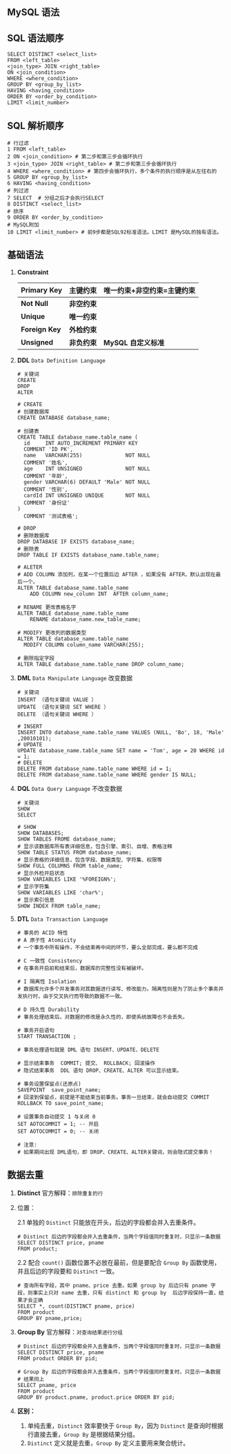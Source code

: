 ## MySQL 语法

## SQL 语法顺序

```mysql
SELECT DISTINCT <select_list>
FROM <left_table>
<join_type> JOIN <right_table>
ON <join_condition>
WHERE <where_condition>
GROUP BY <group_by_list>
HAVING <having_condition>
ORDER BY <order_by_condition>
LIMIT <limit_number>
```

## SQL 解析顺序

```mysql
# 行过滤
1 FROM <left_table>
2 ON <join_condition> # 第二步和第三步会循环执行
3 <join_type> JOIN <right_table> # 第二步和第三步会循环执行
4 WHERE <where_condition> # 第四步会循环执行，多个条件的执行顺序是从左往右的
5 GROUP BY <group_by_list> 
6 HAVING <having_condition>
# 列过滤 
7 SELECT  # 分组之后才会执行SELECT
8 DISTINCT <select_list>
# 排序 
9 ORDER BY <order_by_condition>
# MySQL附加 
10 LIMIT <limit_number> # 前9步都是SQL92标准语法。LIMIT 是MySQL的独有语法。
```

## 基础语法

1.  **Constraint**

    | Primary Key     | 主键约束     | 唯一约束+非空约束=主键约束 |
    | --------------- | ------------ | -------------------------- |
    | **Not Null**    | **非空约束** |                            |
    | **Unique**      | **唯一约束** |                            |
    | **Foreign Key** | **外检约束** |                            |
    | **Unsigned**    | **非负约束** | **MySQL 自定义标准**       |

    

2.  **DDL** `Data Definition Language` 

    ```mysql
    # 关键词
    CREATE
    DROP
    ALTER
    
    # CREATE 
    # 创建数据库
    CREATE DATABASE database_name;
    
    # 创建表
    CREATE TABLE database_name.table_name (
      id     INT AUTO_INCREMENT PRIMARY KEY
      COMMENT 'ID PK',
      name   VARCHAR(255)              NOT NULL
      COMMENT '姓名',
      age    INT UNSIGNED              NOT NULL
      COMMENT '年龄',
      gender VARCHAR(6) DEFAULT 'Male' NOT NULL
      COMMENT '性别',
      cardId INT UNSIGNED UNIQUE       NOT NULL
      COMMENT '身份证'
    )
      COMMENT '测试表格';
    
    # DROP 
    # 删除数据库
    DROP DATABASE IF EXISTS database_name;
    # 删除表
    DROP TABLE IF EXISTS database_name.table_name;
    
    # ALETER
    # ADD COLUMN 添加列，在某一个位置后边 AFTER ，如果没有 AFTER，默认出现在最后一个。
    ALTER TABLE database_name.table_name
        ADD COLUMN new_column INT  AFTER column_name;
    
    # RENAME 更改表格名字
    ALTER TABLE database_name.table_name
        RENAME database_name.new_table_name;
    
    # MODIFY 更改列的数据类型
    ALTER TABLE database_name.table_name
      MODIFY COLUMN column_name VARCHAR(255);
      
    # 删除指定字段 
    ALTER TABLE database_name.table_name DROP column_name;  
    ```

3.  **DML** `Data Manipulate Language` 改变数据

    ```mysql
    # 关键词
    INSERT （语句关键词 VALUE ）
    UPDATE （语句关键词 SET WHERE ）
    DELETE （语句关键词 WHERE ）
    
    # INSERT 
    INSERT INTO database_name.table_name VALUES (NULL, 'Bo', 18, 'Male' ,20010101);
    # UPDATE
    UPDATE database_name.table_name SET name = 'Tom', age = 20 WHERE id = 1;
    # DELETE 
    DELETE FROM database_name.table_name WHERE id = 1;
    DELETE FROM database_name.table_name WHERE gender IS NULL;
    ```

4.  **DQL** `Data Query Language` 不改变数据

    ```mysql
    # 关键词
    SHOW
    SELECT
    
    # SHOW
    SHOW DATABASES;
    SHOW TABLES FROME database_name;
    # 显示该数据库所有表详细信息，包含引擎、索引、自增、表格注释
    SHOW TABLE STATUS FROM database_name;
    # 显示表格的详细信息，包含字段、数据类型、字符集、权限等
    SHOW FULL COLUMNS FROM table_name; 
    # 显示外检开启状态
    SHOW VARIABLES LIKE '%FOREIGN%';
    # 显示字符集
    SHOW VARIABLES LIKE 'char%';
    # 显示索引信息
    SHOW INDEX FROM table_name;
    ```

5.  **DTL** `Data Transaction Language`

    ```mysql
    # 事务的 ACID 特性
    # A 原子性 Atomicity
    # 一个事务中所有操作，不会结束再中间的环节，要么全部完成，要么都不完成
    
    # C 一致性 Consistency
    # 在事务开启前和结束后，数据库的完整性没有被破坏。
    
    # I 隔离性 Isolation 
    # 数据库允许多个并发事务对其数据进行读写、修改能力。隔离性则是为了防止多个事务并发执行时，由于交叉执行而导致的数据不一致。
    
    # D 持久性 Durability
    # 事务处理结束后，对数据的修改是永久性的，即使系统故障也不会丢失。
    
    # 事务开启语句
    START TRANSACTION ;
    
    # 事务处理语句就是 DML 语句 INSERT、UPDATE、DELETE
    
    # 显示结束事务  COMMIT; 提交、 ROLLBACK; 回滚操作
    # 隐式结束事务  DDL 语句 DROP、CREATE、ALTER 可以显示结束。
    
    # 事务设置保留点(还原点)
    SAVEPOINT  save_point_name;
    # 回滚到保留点，前提是不能结束当前事务。事务一旦结束，就会自动提交 COMMIT
    ROLLBACK TO save_point_name;
    
    # 设置事务自动提交 1 与关闭 0
    SET AOTOCOMMIT = 1; -- 开启
    SET AOTOCOMMIT = 0; -- 关闭
    
    # 注意:
    # 如果期间出现 DML语句，即 DROP、CREATE、ALTER关键词，则会隐式提交事务！
    ```

    

## 数据去重

1.  **Distinct** 官方解释：`排除重复的行`

2.  位置：

    2.1 单独的 `Distinct` 只能放在开头，后边的字段都会并入去重条件。

    ```mysql
    # Distinct 后边的字段都会并入去重条件，当两个字段值同时重复时，只显示一条数据
    SELECT DISTINCT price, pname
    FROM product;
    ```

    2.2 配合 `count()` 函数位置不必放在最前，但是要配合 `Group By` 函数使用，并且后边的字段要和 `Distinct` 一致。

    ```mysql
    # 查询所有字段，其中 pname、price 去重。如果 group by 后边只有 pname 字段，则事实上只对 name 去重，只有 distinct 和 group by  后边字段保持一直，结果才会正确
    SELECT *, count(DISTINCT pname, price)
    FROM product
    GROUP BY pname,price;
    ```

3.  **Group By** 官方解释：`对查询结果进行分组`

    ```mysql
    # Distinct 后边的字段都会并入去重条件，当两个字段值同时重复时，只显示一条数据
    SELECT DISTINCT price, pname
    FROM product ORDER BY pid;
    
    # Group By 后边的字段都会并入去重条件，当两个字段值同时重复时，只显示一条数据
    # 结果同上
    SELECT pname, price
    FROM product
    GROUP BY product.pname, product.price ORDER BY pid;
    ```

4.  **区别：**

    1.  单纯去重，`Distinct` 效率要快于 `Group By`，因为 `Distinct` 是查询时根据行直接去重，`Group By` 是根据结果分组。
    2.  `Distinct` 定义就是去重，`Group By` 定义主要用来聚合统计。

    

    

